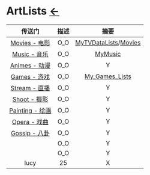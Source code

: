 # ArtLists [←](../index.md)

| 传送门 | 描述 | 摘要 |
|:---:|:---:|:---:|
| [Movies - 电影](Movies/index.md) | O_O | [MyTVDataLists](Movies/MyTVDataLists.md)/[Movies](Movies/Movies.md) |
| [Music - 音乐](Music/index.md) | O_O | [MyMusic](Music/myMusic.md) |
| [Animes - 动漫](Animes/index.md) | O_O | Y |
| [Games - 游戏](Games/index.md) | O_O | [My_Games_Lists](Games/MyGameLists.md) |
| [Stream - 直播](Stream/index.md) | O_O | Y |
| [Shoot - 摄影](Shoot/index.md) | O_O | Y |
| [Painting - 绘画](Painting/index.md) | O_O | Y |
| [Opera - 戏曲](Opera/index.md) | O_O | Y |
| [Gossip - 八卦](Gossip/index.md) | O_O | Y |
| []() | O_O | Y |
| []() | O_O | Y |
| lucy | 25 | X |








